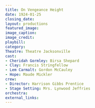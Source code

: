 ```yaml
---
title: On Vengeance Height
date: 1924-01-25
closing_date:
layout: productions
featured_image:
image_caption:
image_credit:
playbill:
category:
Theatre: Theatre Jacksonville
cast:
- Cheridah Gormley: Birsa Shepard
- Clay: Francis Stringfellow
- Lem Carmalt: Gordon McCauley
- Hope: Maude Mickler
crew:
- Director: Harrison Gibbs Prentice
- Stage Setting: Mrs. Lynwood Jeffries
orchestra:
external_links:
---
```

